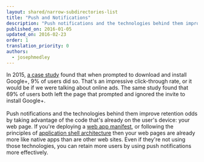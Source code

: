 ```yaml
---
layout: shared/narrow-subdirectories-list
title: "Push and Notifications"
description: "Push notifications and the technologies behind them improve retention odds by taking advantage of the code that's already on the user's device: your web page."
published_on: 2016-01-05
updated_on: 2016-02-23
order: 1
translation_priority: 0
authors:
  - josephmedley
---
```


<p class="intro">
In 2015, <a href="http://googlewebmastercentral.blogspot.com/2015/07/google-case-study-on-app-download-interstitials.html">a case study</a> found that when prompted to download and install Google+, 9% of users did so. 
That's an impressive click-through rate, or it would be if we were talking
about online ads. The same study found that 69% of users both left the page 
that prompted and ignored the invite to install Google+.
<br/><br/>
Push notifications and the technologies behind them improve retention odds by taking advantage of the code that's already on the user's device: your web page. If you're deploying a <a href="/web/updates/2014/11/Support-for-installable-web-apps-with-webapp-manifest-in-chrome-38-for-Android">web app manifest</a>, or following the principles of <a href="/web/updates/2015/11/app-shell">application shell architecture</a> then your web pages are already more like native apps than are other web sites. Even if they're not using those technologies, you can retain more users by using push notifications more effectively.
</p>